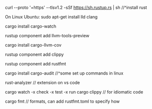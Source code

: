 curl --proto '=https' --tlsv1.2 -sSf https://sh.rustup.rs | sh
//^install rust

On Linux Ubuntu: 
sudo apt-get install lld clang


cargo install cargo-watch

rustup component add llvm-tools-preview

cargo install cargo-llvm-cov

rustup component add clippy

rustup component add rustfmt

cargo install cargo-audit
//^some set up commands in linux

rust-analyzer // extension on vs code

cargo watch -x check -x test -x run
cargo clippy // for idiomatic code

cargo fmt // formats, can add rustfmt.toml to specify how
